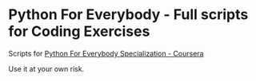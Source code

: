 # Python For Everybody - Full scripts for Coding Exercises
Scripts for [Python For Everybody Specialization - Coursera](https://www.coursera.org/specializations/python)

Use it at your own risk.
